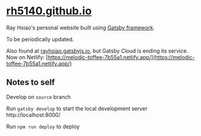 # [rh5140.github.io](https://rh5140.github.io/)
Ray Hsiao's personal website built using [Gatsby framework](https://www.gatsbyjs.com/). 

To be periodically updated. 

Also found at [rayhsiao.gatsbyjs.io](https://rayhsiao.gatsbyjs.io), but Gatsby Cloud is ending its service. Now on Netlify: [https://melodic-toffee-7b55a1.netlify.app/](https://melodic-toffee-7b55a1.netlify.app/)

## Notes to self
Develop on `source` branch

Run `gatsby develop` to start the local development server http://localhost:8000/

Run `npm run deploy` to deploy
